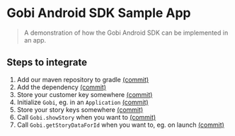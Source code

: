 # Gobi Android SDK Sample App

> A demonstration of how the Gobi Android SDK can be implemented in an app.

## Steps to integrate

1. Add our maven repository to gradle [(commit)](https://github.com/Gobitech/Gobi-Android-SDK-Sample-App/commit/8de885720681f9eb5a42a0adf371cc758f6017c3)
2. Add the dependency [(commit)](https://github.com/Gobitech/Gobi-Android-SDK-Sample-App/commit/8ad199f005213f7b2e89b344330d4619c56cf348)
3. Store your customer key somewhere [(commit)](https://github.com/Gobitech/Gobi-Android-SDK-Sample-App/commit/00dfce1fe1a51aa0f892bd6f3cdbb1a6eebde4a7)
4. Initialize `Gobi`, eg. in an `Application` [(commit)](https://github.com/Gobitech/Gobi-Android-SDK-Sample-App/commit/92317156e8affdfd365b9005f460d93da57306fc)
5. Store your story keys somewhere [(commit)](https://github.com/Gobitech/Gobi-Android-SDK-Sample-App/commit/fd1fadd02db169938e09901b93f6945c181b87a5)
6. Call `Gobi.showStory` when you want to [(commit)](https://github.com/Gobitech/Gobi-Android-SDK-Sample-App/commit/927e44be4452252c270396346db88cba149c6a0e)
7. Call `Gobi.getStoryDataForId` when you want to, eg. on launch [(commit)](https://github.com/Gobitech/Gobi-Android-SDK-Sample-App/commit/73152cc0d1e9fe1f3388f8bef0cf93dd12031d3b)
